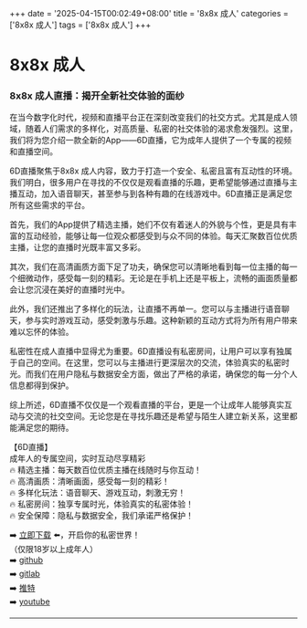 +++
date = '2025-04-15T00:02:49+08:00'
title = '8x8x 成人'
categories = ['8x8x 成人']
tags = ['8x8x 成人']
+++

# 8x8x 成人

### 8x8x 成人直播：揭开全新社交体验的面纱

在当今数字化时代，视频和直播平台正在深刻改变我们的社交方式。尤其是成人领域，随着人们需求的多样化，对高质量、私密的社交体验的渴求愈发强烈。这里，我们将为您介绍一款全新的App——6D直播，它为成年人提供了一个专属的视频和直播空间。

6D直播聚焦于8x8x 成人内容，致力于打造一个安全、私密且富有互动性的环境。我们明白，很多用户在寻找的不仅仅是观看直播的乐趣，更希望能够通过直播与主播互动，加入语音聊天，甚至参与到各种有趣的在线游戏中。6D直播正是满足您所有这些需求的平台。

首先，我们的App提供了精选主播，她们不仅有着迷人的外貌与个性，更是具有丰富的互动经验，能够让每一位观众都感受到与众不同的体验。每天汇聚数百位优质主播，让您的直播时光既丰富又多彩。

其次，我们在高清画质方面下足了功夫，确保您可以清晰地看到每一位主播的每一个细微动作，感受每一刻的精彩。无论是在手机上还是平板上，流畅的画面质量都会让您沉浸在美好的直播时光中。

此外，我们还推出了多样化的玩法，让直播不再单一。您可以与主播进行语音聊天，参与实时游戏互动，感受刺激与乐趣。这种新颖的互动方式将为所有用户带来难以忘怀的体验。

私密性在成人直播中显得尤为重要。6D直播设有私密房间，让用户可以享有独属于自己的空间。在这里，您可以与主播进行更深层次的交流，体验真实的私密时光。而我们在用户隐私与数据安全方面，做出了严格的承诺，确保您的每一分个人信息都得到保护。

综上所述，6D直播不仅仅是一个观看直播的平台，更是一个让成年人能够真实互动与交流的社交空间。无论您是在寻找乐趣还是希望与陌生人建立新关系，这里都能满足您的期待。

【6D直播】  
成年人的专属空间，实时互动尽享精彩  
🔥 精选主播：每天数百位优质主播在线随时与你互动！  
🔥 高清画质：清晰画面，感受每一刻的精彩！  
🔥 多样化玩法：语音聊天、游戏互动，刺激无穷！  
🔥 私密房间：独享专属时光，体验真实的私密体验！  
🔥 安全保障：隐私与数据安全，我们承诺严格保护！

➡️ [立即下载](https://down123.s3.ap-east-1.amazonaws.com/down/down.html?channelCode=blog) ⬅️，开启你的私密世界！  
（仅限18岁以上成年人）  
➡️ [github](https://aldult-live.github.io/)  
➡️ [gitlab](https://seo-09598d.gitlab.io/)  
➡️ [推特](https://x.com/wegame33)  
➡️ [youtube](https://www.youtube.com/@6Dlive)  

---
